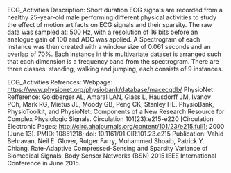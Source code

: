 ECG_Activities Description:
Short duration ECG signals are recorded from a healthy 25-year-old male performing different physical activities to study the effect of motion artifacts on ECG signals and their sparsity.
The raw data was sampled at: 500 Hz, with a resolution of 16 bits before an analogue gain of 100 and ADC was applied.
A Spectrogram of each instance was then created with a window size of 0.061 seconds and an overlap of 70%.
Each instance in this multivariate dataset is arranged such that each dimension is a frequency band from the spectrogram.
There are three classes: standing, walking and jumping, each consists of 9 instances.

ECG_Activities Refrences:
Webpage: https://www.physionet.org/physiobank/database/macecgdb/
PhysioNet Refference: Goldberger AL, Amaral LAN, Glass L, Hausdorff JM, Ivanov PCh, Mark RG, Mietus JE, Moody GB, Peng CK, Stanley HE. PhysioBank, PhysioToolkit, and PhysioNet: Components of a New Research Resource for Complex Physiologic Signals. Circulation 101(23):e215-e220 [Circulation Electronic Pages; http://circ.ahajournals.org/content/101/23/e215.full]; 2000 (June 13). PMID: 10851218; doi: 10.1161/01.CIR.101.23.e215
Publication: Vahid Behravan, Neil E. Glover, Rutger Farry, Mohammed Shoaib, Patrick Y. Chiang. Rate-Adaptive Compressed-Sensing and Sparsity Variance of Biomedical Signals. Body Sensor Networks (BSN) 2015 IEEE International Conference in June 2015.

